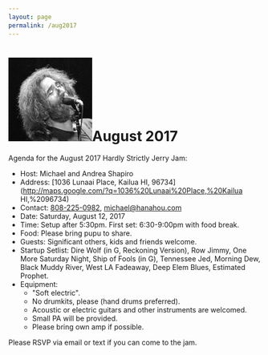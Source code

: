 ```yaml
---
layout: page
permalink: /aug2017
---
```


<h1><img class="ui avatar image" src="/images/jerryavatar.jpg">August 2017</h1>

Agenda for the August 2017 Hardly Strictly Jerry Jam:

  * Host: Michael and Andrea Shapiro
  * Address: [1036 Lunaai Place, Kailua HI, 96734](http://maps.google.com/?q=1036%20Lunaai%20Place,%20Kailua HI,%2096734)
  * Contact: [808-225-0982](tel:808-225-0982), [michael@hanahou.com](mailto:michael@hanahou.com)
  * Date: Saturday, August 12, 2017
  * Time: Setup after 5:30pm. First set: 6:30-9:00pm with food break.
  * Food: Please bring pupu to share. 
  * Guests: Significant others, kids and friends welcome. 
  * Startup Setlist: Dire Wolf (in G, Reckoning Version), Row Jimmy, One More Saturday Night, Ship of Fools (in G), Tennessee Jed, Morning Dew, Black Muddy River, West LA Fadeaway, Deep Elem Blues, Estimated Prophet. 
  * Equipment: 
    * "Soft electric". 
    * No drumkits, please (hand drums preferred). 
    * Acoustic or electric guitars and other instruments are welcomed.
    * Small PA will be provided. 
    * Please bring own amp if possible. 

Please RSVP via email or text if you can come to the jam.
